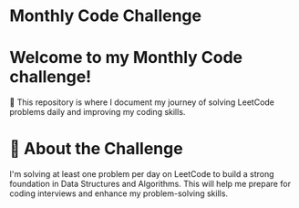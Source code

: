 # Monthly Code Challenge
# Welcome to my Monthly Code challenge! 
🚀 This repository is where I document my journey of solving LeetCode problems daily and improving my coding skills.
# 📌 About the Challenge
I'm solving at least one problem per day on LeetCode to build a strong foundation in Data Structures and Algorithms. This will help me prepare for coding interviews and enhance my problem-solving skills.
